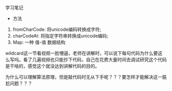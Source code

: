学习笔记

- 方法

1. fromCharCode: 将unicode编码转换成字符;
2. charCodeAt: 将指定字符串转换成unicode编码;
3. Map: 一种 值-值 数据结构

wildcard这一节看视频一脸懵逼，老师在讲解时，可以说下每句代码为什么要这么写吗。看了几遍视频也只能抄下代码，自己在花费大量时间去调试研究这个代码是干啥的，感觉这个就没达到讲解代码的目的。

为什么可以理解算法原理，但是敲代码时无从下手呢？？？要怎样才能解决这一尴尬问题？？？

